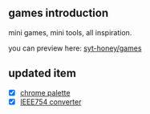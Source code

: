 ## games introduction

mini games, mini tools, all inspiration.

you can preview here: [syt-honey/games](https://syt-honey.github.io/games/)

## updated item

- [x] [chrome palette](https://github.com/syt-honey/games/tree/main/page/chrome-palette)  
- [x] [IEEE754 converter](https://github.com/syt-honey/games/tree/main/page/IEEE754-converter)
